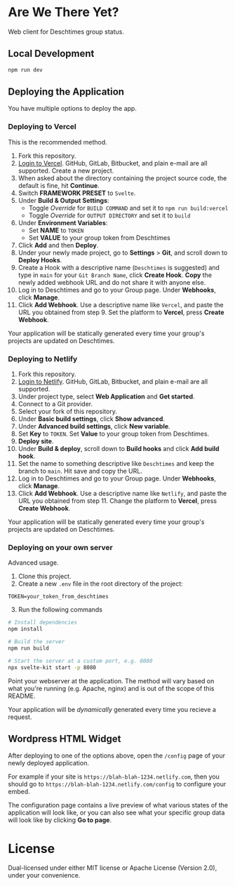 # Are We There Yet?

Web client for Deschtimes group status.

## Local Development

```sh
npm run dev
```

## Deploying the Application

You have multiple options to deploy the app.

### Deploying to Vercel

This is the recommended method.

1. Fork this repository.
2. [Login to Vercel](https://vercel.com/login). GitHub, GitLab, Bitbucket, and plain e-mail are all supported. Create a new project.
3. When asked about the directory containing the project source code, the default is fine, hit **Continue**.
4. Switch **FRAMEWORK PRESET** to `Svelte`.
5. Under **Build & Output Settings**:
    - Toggle _Override_ for `BUILD COMMAND` and set it to `npm run build:vercel`
    - Toggle _Override_ for `OUTPUT DIRECTORY` and set it to `build`
6. Under **Environment Variables**:
    - Set **NAME** to `TOKEN`
    - Set **VALUE** to your group token from Deschtimes
7. Click **Add** and then **Deploy**.
8. Under your newly made project, go to **Settings** > **Git**, and scroll down to **Deploy Hooks**.
9. Create a Hook with a descriptive name (`Deschtimes` is suggested) and type in `main` for your `Git Branch Name`, click **Create Hook**. **Copy** the newly added webhook URL and do not share it with anyone else.
10. Log in to Deschtimes and go to your Group page. Under **Webhooks**, click **Manage**.
11. Click **Add Webhook**. Use a descriptive name like `Vercel`, and paste the URL you obtained from step 9. Set the platform to **Vercel**, press **Create Webhook**.

Your application will be statically generated every time your group's projects are updated on Deschtimes.

### Deploying to Netlify

1. Fork this repository.
2. [Login to Netlify](https://app.netlify.com/signup). GitHub, GitLab, Bitbucket, and plain e-mail are all supported.
3. Under project type, select **Web Application** and **Get started**.
4. Connect to a Git provider.
5. Select your fork of this repository.
6. Under **Basic build settings**, click **Show advanced**.
7. Under **Advanced build settings**, click **New variable**.
8. Set **Key** to `TOKEN`. Set **Value** to your group token from Deschtimes.
9. **Deploy site**.
10. Under **Build & deploy**, scroll down to **Build hooks** and click **Add build hook**.
11. Set the name to something descriptive like `Deschtimes` and keep the branch to `main`. Hit save and copy the URL.
12. Log in to Deschtimes and go to your Group page. Under **Webhooks**, click **Manage**.
13. Click **Add Webhook**. Use a descriptive name like `Netlify`, and paste the URL you obtained from step 11. Change the platform to **Vercel**, press **Create Webhook**.

Your application will be statically generated every time your group's projects are updated on Deschtimes.

### Deploying on your own server

Advanced usage.

1. Clone this project.
2. Create a new `.env` file in the root directory of the project:

```env
TOKEN=your_token_from_deschtimes
```

3. Run the following commands

```sh
# Install dependencies
npm install

# Build the server
npm run build

# Start the server at a custom port, e.g. 8080
npx svelte-kit start -p 8080
```

Point your webserver at the application. The method will vary based on what you're running (e.g. Apache, nginx) and is out of the scope of this README.

Your application will be _dynamically_ generated every time you recieve a request.

## Wordpress HTML Widget

After deploying to one of the options above, open the `/config` page of your newly deployed application.

For example if your site is `https://blah-blah-1234.netlify.com`, then you should go to `https://blah-blah-1234.netlify.com/config` to configure your embed.

The configuration page contains a live preview of what various states of the application will look like, or you can also see what your specific group data will look like by clicking **Go to page**.

# License

Dual-licensed under either MIT license or Apache License (Version 2.0), under your convenience.
